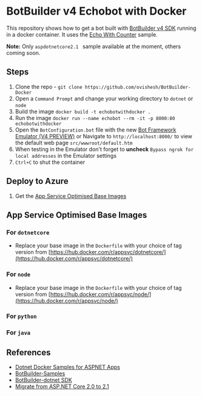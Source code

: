# BotBuilder v4 Echobot with Docker
This repository shows how to get a bot built with [BotBuilder v4 SDK](https://github.com/Microsoft/BotBuilder) running in a docker container. It uses the [Echo With Counter](https://github.com/Microsoft/BotBuilder-Samples/tree/master/samples/csharp_dotnetcore/02.echo-with-counter) sample.

**Note:** Only `aspdotnetcore2.1 ` sample available at the moment, others coming soon.

## Steps
1. Clone the repo - `git clone https://github.com/ovishesh/BotBuilder-Docker`
1. Open a `Command Prompt` and change your working directory to `dotnet` or `node`
1. Build the image `docker build -t echobotwithdocker .`
1. Run the image `docker run --name echobot --rm -it -p 8000:80 echobotwithdocker`
1. Open the `BotConfiguration.bot` file with the new [Bot Framework Emulator (V4 PREVIEW)](https://github.com/Microsoft/BotFramework-Emulator) or Navigate to `http://localhost:8000/` to view the default web page `src/wwwroot/default.htm`
1. When testing in the Emulator don't forget to **uncheck** `Bypass ngrok for local addresses` in the Emulator settings
1. `Ctrl+C` to shut the container

## Deploy to Azure

1. Get the [App Service Optimised Base Images](App-Service-Optimised-Base-Images)

## App Service Optimised Base Images

### For `dotnetcore` 
- Replace your base image in the `Dockerfile` with your choice of tag version from [https://hub.docker.com/r/appsvc/dotnetcore/](https://hub.docker.com/r/appsvc/dotnetcore/)

### For `node`
- Replace your base image in the `Dockerfile` with your choice of tag version from [https://hub.docker.com/r/appsvc/node/](https://hub.docker.com/r/appsvc/node/)

### For `python`

### For `java`

## References
- [Dotnet Docker Samples for ASPNET Apps](https://github.com/dotnet/dotnet-docker/tree/master/samples/aspnetapp)
- [BotBuilder-Samples](https://github.com/Microsoft/BotBuilder-Samples/tree/master/samples/csharp_dotnetcore/02.echo-with-counter)
- [BotBuilder-dotnet SDK](https://github.com/microsoft/botbuilder-dotnet)
- [Migrate from ASP.NET Core 2.0 to 2.1](https://docs.microsoft.com/en-us/aspnet/core/migration/20_21?view=aspnetcore-2.1)